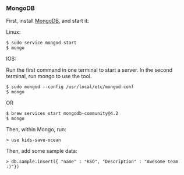 ### MongoDB

First, install [MongoDB](https://docs.mongodb.com/manual/administration/install-community/), and start it:

Linux:

```
$ sudo service mongod start
$ mongo
```

IOS:

Run the first command in one terminal to start a server. In the second terminal, run mongo to use the tool.

```
$ sudo mongod --config /usr/local/etc/mongod.conf
$ mongo
```

OR

```
$ brew services start mongodb-community@4.2
$ mongo
```

Then, within Mongo, run:

```
> use kids-save-ocean
```

Then, add some sample data:

```
> db.sample.insert({ "name" : "KSO", "Description" : "Awesome team :)"})

```
